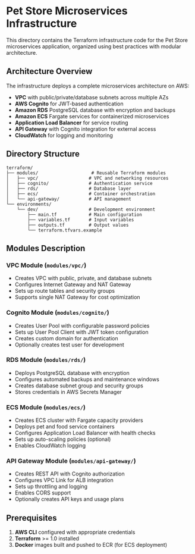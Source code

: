 # Pet Store Microservices Infrastructure

This directory contains the Terraform infrastructure code for the Pet Store microservices application, organized using best practices with modular architecture.

## Architecture Overview

The infrastructure deploys a complete microservices architecture on AWS:

- **VPC** with public/private/database subnets across multiple AZs
- **AWS Cognito** for JWT-based authentication
- **Amazon RDS** PostgreSQL database with encryption and backups
- **Amazon ECS** Fargate services for containerized microservices
- **Application Load Balancer** for service routing
- **API Gateway** with Cognito integration for external access
- **CloudWatch** for logging and monitoring

## Directory Structure

```
terraform/
├── modules/                    # Reusable Terraform modules
│   ├── vpc/                   # VPC and networking resources
│   ├── cognito/               # Authentication service
│   ├── rds/                   # Database layer
│   ├── ecs/                   # Container orchestration
│   └── api-gateway/           # API management
└── environments/
    └── dev/                   # Development environment
        ├── main.tf            # Main configuration
        ├── variables.tf       # Input variables
        ├── outputs.tf         # Output values
        └── terraform.tfvars.example
```

## Modules Description

### VPC Module (`modules/vpc/`)
- Creates VPC with public, private, and database subnets
- Configures Internet Gateway and NAT Gateway
- Sets up route tables and security groups
- Supports single NAT Gateway for cost optimization

### Cognito Module (`modules/cognito/`)
- Creates User Pool with configurable password policies
- Sets up User Pool Client with JWT token configuration
- Creates custom domain for authentication
- Optionally creates test user for development

### RDS Module (`modules/rds/`)
- Deploys PostgreSQL database with encryption
- Configures automated backups and maintenance windows
- Creates database subnet group and security groups
- Stores credentials in AWS Secrets Manager

### ECS Module (`modules/ecs/`)
- Creates ECS cluster with Fargate capacity providers
- Deploys pet and food service containers
- Configures Application Load Balancer with health checks
- Sets up auto-scaling policies (optional)
- Enables CloudWatch logging

### API Gateway Module (`modules/api-gateway/`)
- Creates REST API with Cognito authorization
- Configures VPC Link for ALB integration
- Sets up throttling and logging
- Enables CORS support
- Optionally creates API keys and usage plans

## Prerequisites

1. **AWS CLI** configured with appropriate credentials
2. **Terraform** >= 1.0 installed
3. **Docker** images built and pushed to ECR (for ECS deployment)